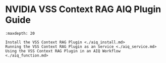 <!--
SPDX-FileCopyrightText: Copyright (c) 2025 NVIDIA CORPORATION & AFFILIATES. All rights reserved.
SPDX-License-Identifier: Apache-2.0
 *
Licensed under the Apache License, Version 2.0 (the "License");
you may not use this file except in compliance with the License.
You may obtain a copy of the License at
 *
http://www.apache.org/licenses/LICENSE-2.0
 *
Unless required by applicable law or agreed to in writing, software
distributed under the License is distributed on an "AS IS" BASIS,
WITHOUT WARRANTIES OR CONDITIONS OF ANY KIND, either express or implied.
See the License for the specific language governing permissions and
limitations under the License.
-->

# NVIDIA VSS Context RAG AIQ Plugin Guide

```{toctree}
:maxdepth: 20

Install the VSS Context RAG Plugin <./aiq_install.md>
Running the VSS Context RAG Plugin as an Service <./aiq_service.md>
Using the VSS Context RAG Plugin in an AIQ Workflow <./aiq_function.md>
```
